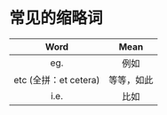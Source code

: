 # 常见的缩略词

| Word | Mean |
| :--: | :--: |
| eg.  | 例如 |
| etc (全拼：et cetera) | 等等，如此 |
| i.e. | 比如 |
